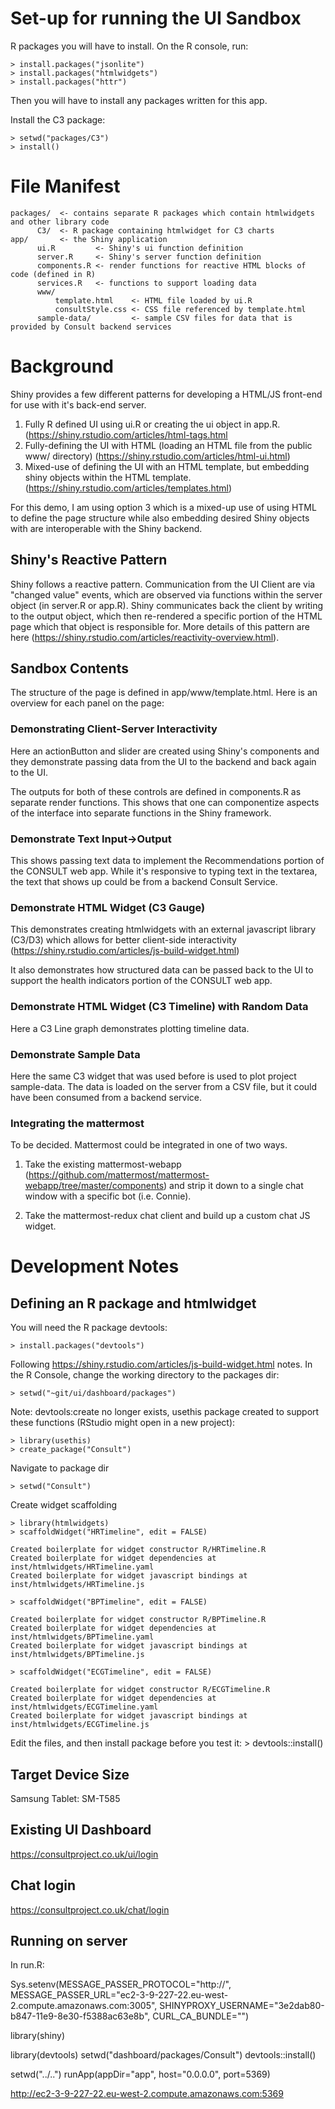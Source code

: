 # Set-up for running the UI Sandbox

R packages you will have to install.  On the R console, run:

    > install.packages("jsonlite")
    > install.packages("htmlwidgets")
    > install.packages("httr")

Then you will have to install any packages written for this app.

Install the C3 package:

    > setwd("packages/C3")
    > install()

# File Manifest

    packages/  <- contains separate R packages which contain htmlwidgets and other library code
          C3/  <- R package containing htmlwidget for C3 charts
    app/       <- the Shiny application
          ui.R         <- Shiny's ui function definition
          server.R     <- Shiny's server function definition
          components.R <- render functions for reactive HTML blocks of code (defined in R)
          services.R   <- functions to support loading data
          www/
              template.html    <- HTML file loaded by ui.R
              consultStyle.css <- CSS file referenced by template.html
          sample-data/         <- sample CSV files for data that is provided by Consult backend services

# Background

Shiny provides a few different patterns for developing a HTML/JS front-end for use with it's back-end server.

1. Fully R defined UI using ui.R or creating the ui object in app.R. (https://shiny.rstudio.com/articles/html-tags.html
2. Fully-defining the UI with HTML (loading an HTML file from the public www/ directory) (https://shiny.rstudio.com/articles/html-ui.html)
3. Mixed-use of defining the UI with an HTML template, but embedding shiny objects within the HTML template. (https://shiny.rstudio.com/articles/templates.html)

For this demo, I am using option 3 which is a mixed-up use of using HTML to define the page structure while also embedding desired Shiny objects with are interoperable with the Shiny backend.

## Shiny's Reactive Pattern

Shiny follows a reactive pattern. Communication from the UI Client are via "changed value" events, which are observed via functions within the server object (in server.R or app.R).  Shiny communicates back the client by writing to the output object, which then re-rendered a specific portion of the HTML page which that object is responsible for.  More details of this pattern are here (https://shiny.rstudio.com/articles/reactivity-overview.html).

## Sandbox Contents

The structure of the page is defined in app/www/template.html.  Here is an overview for each panel on the page:

### Demonstrating Client-Server Interactivity

Here an actionButton and slider are created using Shiny's components and they demonstrate passing data from the UI to the backend and back again to the UI.

The outputs for both of these controls are defined in components.R as separate render functions.  This shows that one can componentize aspects of the interface into separate functions in the Shiny framework.

### Demonstrate Text Input->Output

This shows passing text data to implement the Recommendations portion of the CONSULT web app.  While it's responsive to typing text in the textarea, the text that shows up could be from a backend Consult Service.

### Demonstrate HTML Widget (C3 Gauge)

This demonstrates creating htmlwidgets with an external javascript library (C3/D3) which allows for better client-side interactivity (https://shiny.rstudio.com/articles/js-build-widget.html)

It also demonstrates how structured data can be passed back to the UI to support the health indicators portion of the CONSULT web app.

### Demonstrate HTML Widget (C3 Timeline) with Random Data

Here a C3 Line graph demonstrates plotting timeline data.

### Demonstrate Sample Data

Here the same C3 widget that was used before is used to plot project sample-data.  The data is loaded on the server from a CSV file, but it could have been consumed from a backend service.

### Integrating the mattermost

To be decided.  Mattermost could be integrated in one of two ways.

1. Take the existing mattermost-webapp (https://github.com/mattermost/mattermost-webapp/tree/master/components) and strip it down to a single chat window with a specific bot (i.e. Connie).

2. Take the mattermost-redux chat client and build up a custom chat JS widget.

# Development Notes

## Defining an R package and htmlwidget

You will need the R package devtools:

    > install.packages("devtools")

Following https://shiny.rstudio.com/articles/js-build-widget.html notes.
In the R Console, change the working directory to the packages dir:

    > setwd("~git/ui/dashboard/packages")

Note: devtools:create no longer exists, usethis package created to support these functions (RStudio might open in a new project):

    > library(usethis)
    > create_package("Consult")

Navigate to package dir

    > setwd("Consult")       

Create widget scaffolding

    > library(htmlwidgets)
    > scaffoldWidget("HRTimeline", edit = FALSE)

    Created boilerplate for widget constructor R/HRTimeline.R
    Created boilerplate for widget dependencies at inst/htmlwidgets/HRTimeline.yaml
    Created boilerplate for widget javascript bindings at inst/htmlwidgets/HRTimeline.js

    > scaffoldWidget("BPTimeline", edit = FALSE)

    Created boilerplate for widget constructor R/BPTimeline.R
    Created boilerplate for widget dependencies at inst/htmlwidgets/BPTimeline.yaml
    Created boilerplate for widget javascript bindings at inst/htmlwidgets/BPTimeline.js

    > scaffoldWidget("ECGTimeline", edit = FALSE)

    Created boilerplate for widget constructor R/ECGTimeline.R
    Created boilerplate for widget dependencies at inst/htmlwidgets/ECGTimeline.yaml
    Created boilerplate for widget javascript bindings at inst/htmlwidgets/ECGTimeline.js

Edit the files, and then install package before you test it:
    > devtools::install()

## Target Device Size
Samsung Tablet: SM-T585

## Existing UI Dashboard
https://consultproject.co.uk/ui/login

## Chat login
https://consultproject.co.uk/chat/login

## Running on server
In run.R:

Sys.setenv(MESSAGE_PASSER_PROTOCOL="http://", MESSAGE_PASSER_URL="ec2-3-9-227-22.eu-west-2.compute.amazonaws.com:3005", SHINYPROXY_USERNAME="3e2dab80-b847-11e9-8e30-f5388ac63e8b", CURL_CA_BUNDLE="")

library(shiny)

library(devtools)
setwd("dashboard/packages/Consult")
devtools::install()

setwd("../..")
runApp(appDir="app", host="0.0.0.0", port=5369)

http://ec2-3-9-227-22.eu-west-2.compute.amazonaws.com:5369
